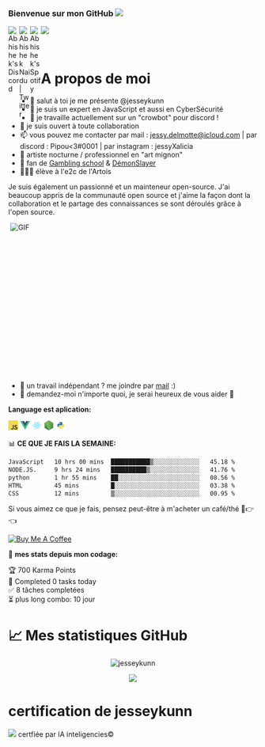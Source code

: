 ### Bienvenue sur mon GitHub <img src="https://media.giphy.com/media/hvRJCLFzcasrR4ia7z/giphy.gif" width="25px">
<a href="https://discord.gg/C4nYPACJ">
  <img align="left" alt="Abhishek's Discord" width="22px" src="https://raw.githubusercontent.com/peterthehan/peterthehan/master/assets/discord.svg" />
</a>
<a href="https://twitter.com/">
  <img align="left" alt="Abhishek Naidu | Twitter" width="22px" src="https://raw.githubusercontent.com/peterthehan/peterthehan/master/assets/twitter.svg" />
</a>
<a href="https://open.spotify.com/user/j6ghl4140n3ipirjc06xqqje0">
  <img align="left" alt="Abhishek's Spotify" width="22px" src="https://raw.githubusercontent.com/peterthehan/peterthehan/master/assets/spotify.svg" />
</a>

![](https://visitor-badge.glitch.me/badge?page_id=jesseykunn.jesseykunn)

<br />

# A propos de moi

- 👋 salut à toi je me présente @jesseykunn
- 👀 je suis un expert en JavaScript et aussi en CyberSécurité
- 🌱 je travaille actuellement sur un "crowbot" pour discord !
- 💞️ je suis ouvert à toute collaboration
- 📫 vous pouvez me contacter par mail : jessy.delmotte@icloud.com | par discord : Pipou<3#0001 | par instagram : jessyXalicia
- 🌙 artiste nocturne / professionnel en "art mignon"
- 🎋 fan de [Gambling school](https://vostfree.tv) & [DémonSlayer](vostfree.tv)
- 🙋🏽‍♂️ élève à l'e2c de l'Artois

Je suis également un passionné et un mainteneur open-source. J'ai beaucoup appris de la communauté open source et j'aime la façon dont la collaboration et le partage des connaissances se sont déroulés grâce à l'open source.



  <img align="right" alt="GIF" src="https://github.com/abhisheknaiidu/abhisheknaiidu/blob/master/code.gif?raw=true" width="500" height="320" />
  
- 💼 un travail indépendant ? me joindre par [mail](mailto:jessy.delmotte@icloud.com) :)
- 💬 demandez-moi n'importe quoi, je serai heureux de vous aider 💮

**Language est aplication:**  

<code><img height="20" src="https://raw.githubusercontent.com/github/explore/80688e429a7d4ef2fca1e82350fe8e3517d3494d/topics/javascript/javascript.png"></code>
<code><img height="20" src="https://raw.githubusercontent.com/github/explore/80688e429a7d4ef2fca1e82350fe8e3517d3494d/topics/vue/vue.png"></code>
<code><img height="20" src="https://raw.githubusercontent.com/github/explore/80688e429a7d4ef2fca1e82350fe8e3517d3494d/topics/react/react.png"></code>
<code><img height="20" src="https://raw.githubusercontent.com/github/explore/80688e429a7d4ef2fca1e82350fe8e3517d3494d/topics/nodejs/nodejs.png"></code>
<code><img height="20" src="https://raw.githubusercontent.com/github/explore/80688e429a7d4ef2fca1e82350fe8e3517d3494d/topics/python/python.png"></code>

📊 **CE QUE JE FAIS LA SEMAINE:**
<!--START_SECTION:waka-->
```text
JavaScript   10 hrs 00 mins  ███████████▒░░░░░░░░░░░░░   45.18 % 
NODE.JS.     9 hrs 24 mins   ██████████▒░░░░░░░░░░░░░░   41.76 % 
python       1 hr 55 mins    ██░░░░░░░░░░░░░░░░░░░░░░░   08.56 % 
HTML         45 mins         █░░░░░░░░░░░░░░░░░░░░░░░░   03.38 % 
CSS          12 mins         ▒░░░░░░░░░░░░░░░░░░░░░░░░   00.95 % 
```
<!--END_SECTION:waka-->

Si vous aimez ce que je fais, pensez peut-être à m'acheter un café/thé 🥺👉👈

<a href="https://www.buymeacoffee.com/jesseykunn" target="_blank"><img src="https://cdn.buymeacoffee.com/buttons/v2/default-red.png" alt="Buy Me A Coffee" width="150" ></a>

🚧 **mes stats depuis mon codage:**
<!-- TODO-IST:START -->
🏆  700 Karma Points           
🌸  Completed 0 tasks today           
✅  8 tâches completées           
⏳  plus long combo: 10 jour
<!-- TODO-IST:END -->


# 📈 Mes statistiques GitHub

<p align="center"> <img src="https://github-readme-stats.vercel.app/api?username=jesseykunn&show_icons=true&theme=gotham" alt="jesseykunn" />


<p align="center"> <img src="https://api.creavite.co/out/c9f928ed-a646-433b-b8cb-5ede3ed3a5ac_standard.gif"/>



# certification de jesseykunn
 <code><img height="20" src="https://github.githubassets.com/images/icons/emoji/electron.png"></code> certfiée par IA inteligencies©️
